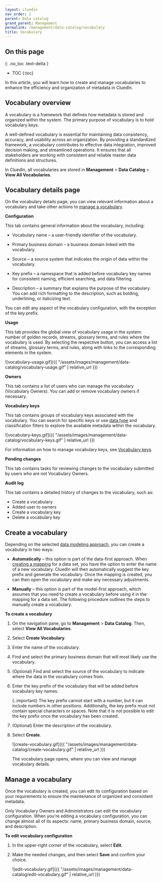 ```yaml
---
layout: cluedin
nav_order: 2
parent: Data catalog
grand_parent: Management
permalink: /management/data-catalog/vocabulary
title: Vocabulary
---
```

## On this page
{: .no_toc .text-delta }
- TOC
{:toc}

In this article, you will learn how to create and manage vocabularies to enhance the efficiency and organization of metadata in CluedIn.

## Vocabulary overview

A vocabulary is a framework that defines how metadata is stored and organized within the system. The primary purpose of vocabulary is to hold vocabulary keys.

A well-defined vocabulary is essential for maintaining data consistency, accuracy, and usability across an organization. By providing a standardized framework, a vocabulary contributes to effective data integration, improved decision making, and streamlined operations. It ensures that all stakeholders are working with consistent and reliable master data definitions and structures.

In CluedIn, all vocabularies are stored in **Management** > **Data Catalog** > **View All Vocabularies**.

## Vocabulary details page

On the vocabulary details page, you can view relevant information about a vocabulary and take other actions to [manage a vocabulary](#manage-a-vocabulary).

**Configuration**

This tab contains general information about the vocabulary, including:

- Vocabulary name – a user-friendly identifier of the vocabulary.

- Primary business domain – a business domain linked with the vocabulary.

- Source – a source system that indicates the origin of data within the vocabulary.

- Key prefix – a namespace that is added before vocabulary key names for consistent naming, efficient searching, and data filtering.

- Description – a summary that explains the purpose of the vocabulary. You can add rich formatting to the description, such as bolding, underlining, or italicizing text.

You can edit any aspect of the vocabulary configuration, with the exception of the key prefix. 

**Usage**

This tab provides the global view of vocabulary usage in the system: number of golden records, streams, glossary terms, and rules where the vocabulary is used. By selecting the respective button, you can access a list of streams, glossary terms, and rules, along with links to the corresponding elements in the system.

![vocabulary-usage.gif]({{ "/assets/images/management/data-catalog/vocabulary-usage.gif" | relative_url }})

**Owners**

This tab contains a list of users who can manage the vocabulary (Vocabulary Owners). You can add or remove vocabulary owners if necessary.

**Vocabulary keys**

This tab contains groups of vocabulary keys associated with the vocabulary. You can search for specific keys or use [data type](/management/data-catalog/data-types) and classification filters to explore the available metadata within the vocabulary.

![vocabulary-keys.gif]({{ "/assets/images/management/data-catalog/vocabulary-keys.gif" | relative_url }})

For information on how to manage vocabulary keys, see [Vocabulary keys](/management/data-catalog/vocabulary-keys).

**Pending changes**

This tab contains tasks for reviewing changes to the vocabulary submitted by users who are not Vocabulary Owners.

**Audit log**

This tab contains a detailed history of changes to the vocabulary, such as:

- Create a vocabulary
- Added user to owners
- Create a vocabulary key
- Delete a vocabulary key

## Create a vocabulary

Depending on the selected [data modeling approach](/management/data-catalog/modeling-approaches), you can create a vocabulary in two ways:

- **Automatically** – this option is part of the data-first approach. When [creating a mapping](/integration/create-mapping) for a data set, you have the option to enter the name of a new vocabulary. CluedIn will then automatically suggest the key prefix and generate the vocabulary. Once the mapping is created, you can then open the vocabulary and make any necessary adjustments.

- **Manually** – this option is part of the model-first approach, which assumes that you need to create a vocabulary before using it in the mapping for a data set. The following procedure outlines the steps to manually create a vocabulary.

**To create a vocabulary**

1. On the navigation pane, go to **Management** > **Data Catalog**. Then, select **View All Vocabularies**.

1. Select **Create Vocabulary**.

1. Enter the name of the vocabulary.

1. Find and select the primary business domain that will most likely use the vocabulary.

1. (Optional) Find and select the source of the vocabulary to indicate where the data in the vocabulary comes from.

1. Enter the key prefix of the vocabulary that will be added before vocabulary key names.

    {:.important}
    The key prefix cannot start with a number, but it can include numbers in other positions. Additionally, the key prefix must not contain special characters or spaces. Note that it is not possible to edit the key prefix once the vocabulary has been created.

1. (Optional) Enter the description of the vocabulary.

1. Select **Create**.

    ![create-vocabulary.gif]({{ "/assets/images/management/data-catalog/create-vocabulary.gif" | relative_url }})

    The vocabulary page opens, where you can view and manage vocabulary details.
    
## Manage a vocabulary

Once the vocabulary is created, you can edit its configuration based on your requirements to ensure the maintenance of organized and consistent metadata.

Only Vocabulary Owners and Administrators can edit the vocabulary configuration. When you're editing a vocabulary configuration, you can change almost all of its aspects: name, primary business domain, source, and description.

**To edit vocabulary configuration**

1. In the upper-right corner of the vocabulary, select **Edit**.

1. Make the needed changes, and then select **Save** and confirm your choice.

    ![edit-vocabulary.gif]({{ "/assets/images/management/data-catalog/edit-vocabulary.gif" | relative_url }})